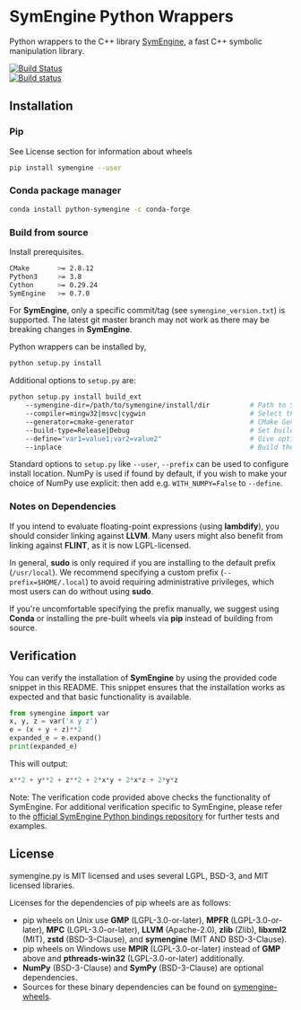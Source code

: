 
# SymEngine Python Wrappers

Python wrappers to the C++ library [SymEngine](https://github.com/symengine/symengine),
a fast C++ symbolic manipulation library.

[![Build Status](https://travis-ci.org/symengine/symengine.py.svg)](https://travis-ci.org/symengine/symengine.py)  
[![Build status](https://ci.appveyor.com/api/projects/status/sl189l9ck3gd8qvk/branch/master?svg=true)](https://ci.appveyor.com/project/symengine/symengine-py/branch/master)

## Installation

### Pip

See License section for information about wheels

```bash
pip install symengine --user
```

### Conda package manager

```bash
conda install python-symengine -c conda-forge
```

### Build from source

Install prerequisites.

```bash
CMake       >= 2.8.12
Python3     >= 3.8
Cython      >= 0.29.24
SymEngine   >= 0.7.0
```

For **SymEngine**, only a specific commit/tag (see `symengine_version.txt`) is
supported.   The latest git master branch may not work as there may be breaking
changes in **SymEngine**.

Python wrappers can be installed by,

```bash
python setup.py install
```

Additional options to `setup.py` are:

```bash
python setup.py install build_ext
    --symengine-dir=/path/to/symengine/install/dir          # Path to SymEngine install directory or build directory
    --compiler=mingw32|msvc|cygwin                          # Select the compiler for Windows
    --generator=cmake-generator                             # CMake Generator
    --build-type=Release|Debug                              # Set build-type for multi-configuration generators like MSVC
    --define="var1=value1;var2=value2"                      # Give options to CMake
    --inplace                                               # Build the extension in source tree
```

Standard options to `setup.py` like `--user`, `--prefix` can be used to
configure install location.  NumPy is used if found by default, if you wish
to make your choice of NumPy use explicit: then add
e.g. `WITH_NUMPY=False` to `--define`.

### Notes on Dependencies

If you intend to evaluate floating-point expressions (using **lambdify**),
you should consider linking against **LLVM**. Many users might also benefit
from linking against **FLINT**, as it is now LGPL-licensed.

In general, **sudo** is only required if you are installing to the default
prefix (`/usr/local`). We recommend specifying a custom prefix
(`--prefix=$HOME/.local`) to avoid requiring administrative privileges,
which most users can do without using **sudo**.

If you're uncomfortable specifying the prefix manually, we suggest using
**Conda** or installing the pre-built wheels via **pip** instead of building
from source.

## Verification

You can verify the installation of **SymEngine** by using the provided code
snippet in this README. This snippet ensures that the installation works as
expected and that basic functionality is available.

```python
from symengine import var
x, y, z = var('x y z')
e = (x + y + z)**2
expanded_e = e.expand()
print(expanded_e)
```
This will output:
```python
x**2 + y**2 + z**2 + 2*x*y + 2*x*z + 2*y*z
```

Note: The verification code provided above checks the functionality of
SymEngine. For additional verification specific to SymEngine, please refer to
the [official SymEngine Python bindings repository](https://github.com/symengine/symengine.py)
for further tests and examples.

## License

symengine.py is MIT licensed and uses several LGPL, BSD-3, and MIT licensed
libraries.

Licenses for the dependencies of pip wheels are as follows:

- pip wheels on Unix use **GMP** (LGPL-3.0-or-later),
  **MPFR** (LGPL-3.0-or-later), **MPC** (LGPL-3.0-or-later),
  **LLVM** (Apache-2.0), **zlib** (Zlib), **libxml2** (MIT),
  **zstd** (BSD-3-Clause), and **symengine** (MIT AND BSD-3-Clause).
- pip wheels on Windows use **MPIR** (LGPL-3.0-or-later) instead of **GMP**
  above and **pthreads-win32** (LGPL-3.0-or-later) additionally.
- **NumPy** (BSD-3-Clause) and **SymPy** (BSD-3-Clause) are optional
  dependencies.
- Sources for these binary dependencies can be found on
  [symengine-wheels](https://github.com/symengine/symengine-wheels/releases).

